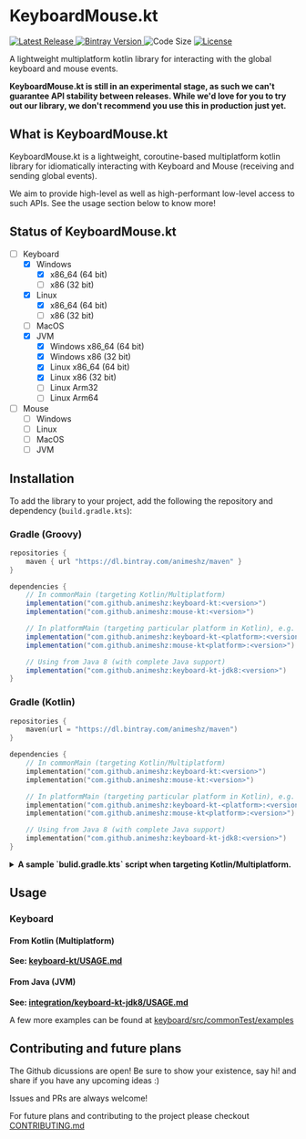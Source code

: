 # KeyboardMouse.kt

<p>
    <a href="https://github.com/Animeshz/keyboard-mouse-kt/releases">
        <img src="https://img.shields.io/github/release-date/Animeshz/keyboard-mouse-kt?style=flat-square&label=Latest%20Release" alt="Latest Release" />
    </a>
    <a href="https://bintray.com/animeshz/maven/keyboard-mouse-kt">
        <img src="https://img.shields.io/bintray/v/animeshz/maven/keyboard-mouse-kt?color=blue&style=flat-square" alt="Bintray Version">
    </a>
    <img src="https://img.shields.io/github/languages/code-size/Animeshz/keyboard-mouse-kt?style=flat-square" alt="Code Size"/>
    <a href="https://github.com/Animeshz/keyboard-mouse-kt/blob/master/LICENSE">
        <img src="https://img.shields.io/github/license/Animeshz/keyboard-mouse-kt?style=flat-square" alt="License" />
    </a>
</p>

A lightweight multiplatform kotlin library for interacting with the global keyboard and mouse events.

__KeyboardMouse.kt is still in an experimental stage, as such we can't guarantee API stability between releases. While
we'd love for you to try out our library, we don't recommend you use this in production just yet.__

## What is KeyboardMouse.kt

KeyboardMouse.kt is a lightweight, coroutine-based multiplatform kotlin library for idiomatically interacting with Keyboard and
Mouse (receiving and sending global events).

We aim to provide high-level as well as high-performant low-level access to such APIs. See the usage section below to
know more!

## Status of KeyboardMouse.kt

- [ ] Keyboard
    - [X] Windows
        - [X] x86_64 (64 bit)
        - [ ] x86    (32 bit)
    - [X] Linux
        - [X] x86_64 (64 bit)
        - [ ] x86    (32 bit)
    - [ ] MacOS
    - [X] JVM
        - [X] Windows x86_64 (64 bit)
        - [X] Windows x86    (32 bit)
        - [X] Linux x86_64 (64 bit)
        - [X] Linux x86    (32 bit)
        - [ ] Linux Arm32
        - [ ] Linux Arm64
- [ ] Mouse
    - [ ] Windows
    - [ ] Linux
    - [ ] MacOS
    - [ ] JVM

## Installation

To add the library to your project, add the following the repository and dependency (`build.gradle.kts`):

### Gradle (Groovy)

```groovy
repositories {
    maven { url "https://dl.bintray.com/animeshz/maven" }
}
```
```groovy
dependencies {
    // In commonMain (targeting Kotlin/Multiplatform)
    implementation("com.github.animeshz:keyboard-kt:<version>")
    implementation("com.github.animeshz:mouse-kt:<version>")

    // In platformMain (targeting particular platform in Kotlin), e.g. -jvm, -linuxX64, etc.
    implementation("com.github.animeshz:keyboard-kt-<platform>:<version>")
    implementation("com.github.animeshz:mouse-kt<platform>:<version>")

    // Using from Java 8 (with complete Java support)
    implementation("com.github.animeshz:keyboard-kt-jdk8:<version>")
}
```

### Gradle (Kotlin)

```kotlin
repositories {
    maven(url = "https://dl.bintray.com/animeshz/maven")
}
```
```kotlin
dependencies {
    // In commonMain (targeting Kotlin/Multiplatform)
    implementation("com.github.animeshz:keyboard-kt:<version>")
    implementation("com.github.animeshz:mouse-kt:<version>")

    // In platformMain (targeting particular platform in Kotlin), e.g. -jvm, -linuxX64, etc.
    implementation("com.github.animeshz:keyboard-kt-<platform>:<version>")
    implementation("com.github.animeshz:mouse-kt<platform>:<version>")

    // Using from Java 8 (with complete Java support)
    implementation("com.github.animeshz:keyboard-kt-jdk8:<version>")
}
```

<details>
    <summary><b>A sample `bulid.gradle.kts` script when targeting Kotlin/Multiplatform.</b></summary>

As we all know the dependencies must be specified in their particular scopes in when targeting Kotlin/Multiplatform.

```
plugins {
    kotlin("mutliplatform") version "<kotlin-version>"
}

repositories {
    maven(url = "https://dl.bintray.com/animeshz/maven")
}

kotlin {
    // Your targets
    jvm()
    mingwX64 {
        binaries { executable { entryPoint = "main" } }
    }
    linuxX64 {
        binaries { executable { entryPoint = "main" } }
    }

    // Dependency to the library
    sourceSets {
        // Either as common
        val commonMain by getting {
            dependencies {
                implementation(kotlin("stdlib-common"))
                implementation("com.github.animeshz:keyboard-kt:<version>")
                implementation("com.github.animeshz:mouse-kt:<version>")
            }
        }
        
        // Or configure each-platform by the suffix
        val jvmMain by getting {
            dependsOn(commonMain)
            dependencies {
                implementation("com.github.animeshz:keyboard-kt-jvm:<version>")
                implementation("com.github.animeshz:mouse-kt-jvm:<version>")
            }
        }
    }
}
```
</details>

## Usage

### Keyboard

#### From Kotlin (Multiplatform)

<b>See: [keyboard-kt/USAGE.md](https://github.com/Animeshz/keyboard-mouse-kt/tree/master/keyboard-kt/USAGE.md)</b>

#### From Java (JVM)

<b>See: [integration/keyboard-kt-jdk8/USAGE.md](https://github.com/Animeshz/keyboard-mouse-kt/tree/master/integration/keyboard-kt-jdk8/USAGE.md)</b>

A few more examples can be found at [keyboard/src/commonTest/examples](https://github.com/Animeshz/keyboard-mouse-kt/tree/master/keyboard-kt/src/commonTest/kotlin/examples)

## Contributing and future plans

The Github dicussions are open! Be sure to show your existence, say hi! and share if you have any upcoming ideas :)

Issues and PRs are always welcome!

For future plans and contributing to the project please checkout [CONTRIBUTING.md](https://github.com/Animeshz/keyboard-mouse-kt/blob/master/CONTRIBUTING.md)
